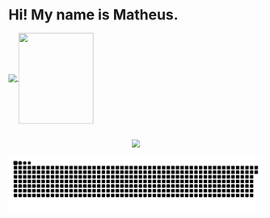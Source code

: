 <h1> Hi! My name is Matheus. </h1>

<div>
  <a href="https://github.com/matheusfernand">
  <img height="180em"   align="center" src="https://github-readme-stats.vercel.app/api?username=matheusfernand&show_icons=true&theme=jolly&include_all_commits=true&count_private=true"/>

  <img align="center" width="148" height="180" src="https://media1.tenor.com/images/68e8337fb4eb7e40645d832c64762a8b/tenor.gif?itemid=19443613">
</div>
 <br>
<div  align="center"> 

  <a href="https://www.linkedin.com/in/matheus-fernand/" target="_blank"><img src="https://img.shields.io/badge/-LinkedIn-%230077B5?style=for-the-badge&logo=linkedin&logoColor=white" target="_blank"></a> 
 
  ![Snake animation](https://github.com/matheusfernand/matheusfernand/blob/output/github-contribution-grid-snake.svg)
 
</div>
